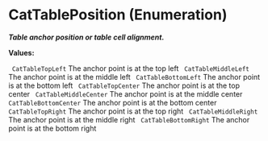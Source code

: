 # CatTablePosition (Enumeration)

**_Table anchor position or table cell alignment._**

**Values:**

` CatTableTopLeft`      The anchor point is at the top left
` CatTableMiddleLeft`      The anchor point is at the middle left
` CatTableBottomLeft`      The anchor point is at the bottom left
` CatTableTopCenter`      The anchor point is at the top center
` CatTableMiddleCenter`      The anchor point is at the middle center
` CatTableBottomCenter`      The anchor point is at the bottom center
` CatTableTopRight`      The anchor point is at the top right
` CatTableMiddleRight`      The anchor point is at the middle right
` CatTableBottomRight`      The anchor point is at the bottom right